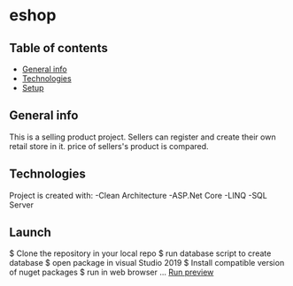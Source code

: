 # eshop

## Table of contents
* [General info](#general-info)
* [Technologies](#technologies)
* [Setup](#setup)

## General info
This is a selling product project. Sellers can register and create their own retail store in it.
price of sellers's product is compared. 
	
## Technologies
Project is created with:
-Clean Architecture 
 -ASP.Net Core
 -LINQ
 -SQL Server
	
## Launch
 $ Clone the repository in your local repo
 $ run database script to create database
 $ open package in visual Studio 2019
 $ Install compatible version of nuget packages
 $ run in web browser
 ...
[Run preview](./Help/Review.gif)
